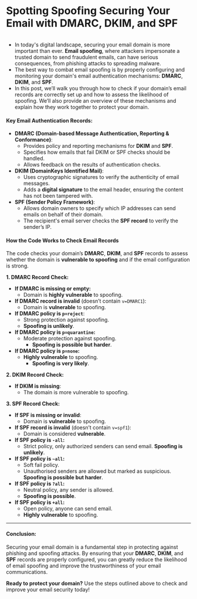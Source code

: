 # Spotting Spoofing Securing Your Email with DMARC, DKIM, and SPF

<figure><img src="https://images.unsplash.com/photo-1603791440384-56cd371ee9a7?crop=entropy&#x26;cs=srgb&#x26;fm=jpg&#x26;ixid=M3wxOTcwMjR8MHwxfHNlYXJjaHwxMHx8ZW1haWwlMjBzZWN1cml0eXxlbnwwfHx8fDE3MzU5ODY5MDF8MA&#x26;ixlib=rb-4.0.3&#x26;q=85" alt=""><figcaption></figcaption></figure>

* In today's digital landscape, securing your email domain is more important than ever. **Email spoofing**, where attackers impersonate a trusted domain to send fraudulent emails, can have serious consequences, from phishing attacks to spreading malware.
* The best way to combat email spoofing is by properly configuring and monitoring your domain's email authentication mechanisms: **DMARC**, **DKIM**, and **SPF**.
* In this post, we’ll walk you through how to check if your domain’s email records are correctly set up and how to assess the likelihood of spoofing. We’ll also provide an overview of these mechanisms and explain how they work together to protect your domain.

#### **Key Email Authentication Records:**

* **DMARC (Domain-based Message Authentication, Reporting & Conformance)**:
  * Provides policy and reporting mechanisms for **DKIM** and **SPF**.
  * Specifies how emails that fail DKIM or SPF checks should be handled.
  * Allows feedback on the results of authentication checks.
* **DKIM (DomainKeys Identified Mail)**:
  * Uses cryptographic signatures to verify the authenticity of email messages.
  * Adds a **digital signature** to the email header, ensuring the content has not been tampered with.
* **SPF (Sender Policy Framework)**:
  * Allows domain owners to specify which IP addresses can send emails on behalf of their domain.
  * The recipient's email server checks the **SPF record** to verify the sender’s IP.

#### **How the Code Works to Check Email Records**

The code checks your domain’s **DMARC**, **DKIM**, and **SPF** records to assess whether the domain is **vulnerable to spoofing** and if the email configuration is strong.

**1. DMARC Record Check:**

* **If DMARC is missing or empty:**
  * Domain is **highly vulnerable** to spoofing.
* **If DMARC record is invalid** (doesn’t contain `v=DMARC1`):
  * Domain is **vulnerable** to spoofing.
* **If DMARC policy is `p=reject`**:
  * Strong protection against spoofing.
  * **Spoofing is unlikely**.
* **If DMARC policy is `p=quarantine`:**
  * Moderate protection against spoofing.
    * **Spoofing is possible but harder**.
* **If DMARC policy is `p=none`:**
  * **Highly vulnerable** to spoofing.
    * **Spoofing is very likely**.

**2. DKIM Record Check:**

* **If DKIM is missing**:
  * The domain is more vulnerable to spoofing.

**3. SPF Record Check:**

* **If SPF is missing or invalid**:
  * Domain is **vulnerable** to spoofing.
* **If SPF record is invalid** (doesn’t contain `v=spf1`):
  * Domain is considered **vulnerable**.
* **If SPF policy is `-all`:**
  * Strict policy, only authorized senders can send email. **Spoofing is unlikely**.
* **If SPF policy is `~all`:**
  * Soft fail policy.
  * Unauthorised senders are allowed but marked as suspicious. **Spoofing is possible but harder**.
* **If SPF policy is `?all`:**
  * Neutral policy, any sender is allowed.
  * **Spoofing is possible**.
* **If SPF policy is `+all`:**
  * Open policy, anyone can send email.
  * **Highly vulnerable** to spoofing.

***

#### **Conclusion:**

Securing your email domain is a fundamental step in protecting against phishing and spoofing attacks. By ensuring that your **DMARC**, **DKIM**, and **SPF** records are properly configured, you can greatly reduce the likelihood of email spoofing and improve the trustworthiness of your email communications.

**Ready to protect your domain?** Use the steps outlined above to check and improve your email security today!

